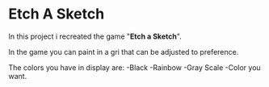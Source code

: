 # Etch A Sketch

In this project i recreated the game "**Etch a Sketch**".

In the game you can paint in a gri that can be adjusted to preference.

The colors you have in display are: 
-Black
-Rainbow
-Gray Scale
-Color you want.

